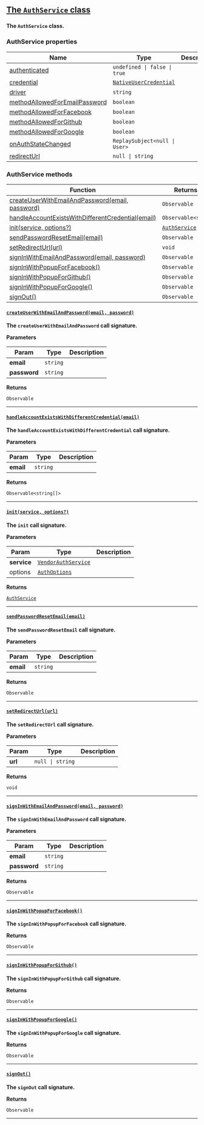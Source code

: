 <section id="main" data-note="AUTO-GENERATED CONTENT, DO NOT EDIT DIRECTLY!">

<h2><a name="authservice" href="https://ngx-useful.lamnhan.com/classes/authservice.html"><p>The <code>AuthService</code> class</p>
</a></h2>

**The `AuthService` class.**

<h3><a name="authservice-properties"><p>AuthService properties</p>
</a></h3>

| Name                                                                                                                   | Type                                                                                                                             | Description |
| ---------------------------------------------------------------------------------------------------------------------- | -------------------------------------------------------------------------------------------------------------------------------- | ----------- |
| [authenticated](https://ngx-useful.lamnhan.com/classes/authservice.html#authenticated)                                 | <code>undefined \| false \| true</code>                                                                                          |             |
| [credential](https://ngx-useful.lamnhan.com/classes/authservice.html#credential)                                       | <code><a href="https://ngx-useful.lamnhan.com/globals.html#nativeusercredential" target="_blank">NativeUserCredential</a></code> |             |
| [driver](https://ngx-useful.lamnhan.com/classes/authservice.html#driver)                                               | <code>string</code>                                                                                                              |             |
| [methodAllowedForEmailPassword](https://ngx-useful.lamnhan.com/classes/authservice.html#methodallowedforemailpassword) | <code>boolean</code>                                                                                                             |             |
| [methodAllowedForFacebook](https://ngx-useful.lamnhan.com/classes/authservice.html#methodallowedforfacebook)           | <code>boolean</code>                                                                                                             |             |
| [methodAllowedForGithub](https://ngx-useful.lamnhan.com/classes/authservice.html#methodallowedforgithub)               | <code>boolean</code>                                                                                                             |             |
| [methodAllowedForGoogle](https://ngx-useful.lamnhan.com/classes/authservice.html#methodallowedforgoogle)               | <code>boolean</code>                                                                                                             |             |
| [onAuthStateChanged](https://ngx-useful.lamnhan.com/classes/authservice.html#onauthstatechanged)                       | <code>ReplaySubject<null \| User></code>                                                                                         |             |
| [redirectUrl](https://ngx-useful.lamnhan.com/classes/authservice.html#redirecturl)                                     | <code>null \| string</code>                                                                                                      |             |

<h3><a name="authservice-methods"><p>AuthService methods</p>
</a></h3>

| Function                                                                                                       | Returns type                                                                                                   | Description |
| -------------------------------------------------------------------------------------------------------------- | -------------------------------------------------------------------------------------------------------------- | ----------- |
| [createUserWithEmailAndPassword(email, password)](#authservice-createuserwithemailandpassword-0)               | <code>Observable<UserCredential></code>                                                                        |             |
| [handleAccountExistsWithDifferentCredential(email)](#authservice-handleaccountexistswithdifferentcredential-0) | <code>Observable<string[]></code>                                                                              |             |
| [init(service, options?)](#authservice-init-0)                                                                 | <code><a href="https://ngx-useful.lamnhan.com/classes/authservice.html" target="_blank">AuthService</a></code> |             |
| [sendPasswordResetEmail(email)](#authservice-sendpasswordresetemail-0)                                         | <code>Observable<void></code>                                                                                  |             |
| [setRedirectUrl(url)](#authservice-setredirecturl-0)                                                           | <code>void</code>                                                                                              |             |
| [signInWithEmailAndPassword(email, password)](#authservice-signinwithemailandpassword-0)                       | <code>Observable<UserCredential></code>                                                                        |             |
| [signInWithPopupForFacebook()](#authservice-signinwithpopupforfacebook-0)                                      | <code>Observable<UserCredential></code>                                                                        |             |
| [signInWithPopupForGithub()](#authservice-signinwithpopupforgithub-0)                                          | <code>Observable<UserCredential></code>                                                                        |             |
| [signInWithPopupForGoogle()](#authservice-signinwithpopupforgoogle-0)                                          | <code>Observable<UserCredential></code>                                                                        |             |
| [signOut()](#authservice-signout-0)                                                                            | <code>Observable<void></code>                                                                                  |             |

<h4><a name="authservice-createuserwithemailandpassword-0" href="https://ngx-useful.lamnhan.com/classes/authservice.html#createuserwithemailandpassword"><p><code>createUserWithEmailAndPassword(email, password)</code></p>
</a></h4>

**The `createUserWithEmailAndPassword` call signature.**

**Parameters**

| Param        | Type                | Description |
| ------------ | ------------------- | ----------- |
| **email**    | <code>string</code> |             |
| **password** | <code>string</code> |             |

**Returns**

<code>Observable<UserCredential></code>

---

<h4><a name="authservice-handleaccountexistswithdifferentcredential-0" href="https://ngx-useful.lamnhan.com/classes/authservice.html#handleaccountexistswithdifferentcredential"><p><code>handleAccountExistsWithDifferentCredential(email)</code></p>
</a></h4>

**The `handleAccountExistsWithDifferentCredential` call signature.**

**Parameters**

| Param     | Type                | Description |
| --------- | ------------------- | ----------- |
| **email** | <code>string</code> |             |

**Returns**

<code>Observable<string[]></code>

---

<h4><a name="authservice-init-0" href="https://ngx-useful.lamnhan.com/classes/authservice.html#init"><p><code>init(service, options?)</code></p>
</a></h4>

**The `init` call signature.**

**Parameters**

| Param       | Type                                                                                                                       | Description |
| ----------- | -------------------------------------------------------------------------------------------------------------------------- | ----------- |
| **service** | <code><a href="https://ngx-useful.lamnhan.com/globals.html#vendorauthservice" target="_blank">VendorAuthService</a></code> |             |
| options     | <code><a href="https://ngx-useful.lamnhan.com/interfaces/authoptions.html" target="_blank">AuthOptions</a></code>          |             |

**Returns**

<code><a href="https://ngx-useful.lamnhan.com/classes/authservice.html" target="_blank">AuthService</a></code>

---

<h4><a name="authservice-sendpasswordresetemail-0" href="https://ngx-useful.lamnhan.com/classes/authservice.html#sendpasswordresetemail"><p><code>sendPasswordResetEmail(email)</code></p>
</a></h4>

**The `sendPasswordResetEmail` call signature.**

**Parameters**

| Param     | Type                | Description |
| --------- | ------------------- | ----------- |
| **email** | <code>string</code> |             |

**Returns**

<code>Observable<void></code>

---

<h4><a name="authservice-setredirecturl-0" href="https://ngx-useful.lamnhan.com/classes/authservice.html#setredirecturl"><p><code>setRedirectUrl(url)</code></p>
</a></h4>

**The `setRedirectUrl` call signature.**

**Parameters**

| Param   | Type                        | Description |
| ------- | --------------------------- | ----------- |
| **url** | <code>null \| string</code> |             |

**Returns**

<code>void</code>

---

<h4><a name="authservice-signinwithemailandpassword-0" href="https://ngx-useful.lamnhan.com/classes/authservice.html#signinwithemailandpassword"><p><code>signInWithEmailAndPassword(email, password)</code></p>
</a></h4>

**The `signInWithEmailAndPassword` call signature.**

**Parameters**

| Param        | Type                | Description |
| ------------ | ------------------- | ----------- |
| **email**    | <code>string</code> |             |
| **password** | <code>string</code> |             |

**Returns**

<code>Observable<UserCredential></code>

---

<h4><a name="authservice-signinwithpopupforfacebook-0" href="https://ngx-useful.lamnhan.com/classes/authservice.html#signinwithpopupforfacebook"><p><code>signInWithPopupForFacebook()</code></p>
</a></h4>

**The `signInWithPopupForFacebook` call signature.**

**Returns**

<code>Observable<UserCredential></code>

---

<h4><a name="authservice-signinwithpopupforgithub-0" href="https://ngx-useful.lamnhan.com/classes/authservice.html#signinwithpopupforgithub"><p><code>signInWithPopupForGithub()</code></p>
</a></h4>

**The `signInWithPopupForGithub` call signature.**

**Returns**

<code>Observable<UserCredential></code>

---

<h4><a name="authservice-signinwithpopupforgoogle-0" href="https://ngx-useful.lamnhan.com/classes/authservice.html#signinwithpopupforgoogle"><p><code>signInWithPopupForGoogle()</code></p>
</a></h4>

**The `signInWithPopupForGoogle` call signature.**

**Returns**

<code>Observable<UserCredential></code>

---

<h4><a name="authservice-signout-0" href="https://ngx-useful.lamnhan.com/classes/authservice.html#signout"><p><code>signOut()</code></p>
</a></h4>

**The `signOut` call signature.**

**Returns**

<code>Observable<void></code>

---

</section>
